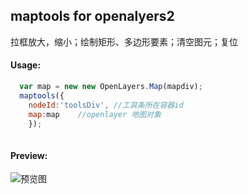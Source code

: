## maptools for openalyers2   
   拉框放大，缩小；绘制矩形、多边形要素；清空图元；复位
#### Usage:
```js
  var map = new new OpenLayers.Map(mapdiv);  
  maptools({
	nodeId:'toolsDiv', //工具条所在容器id
	map:map    //openlayer 地图对象
	});  
  
```
#### Preview:
![预览图](https://gitee.com/laokey/maptools/blob/master/images/maptools.jpg)

  
